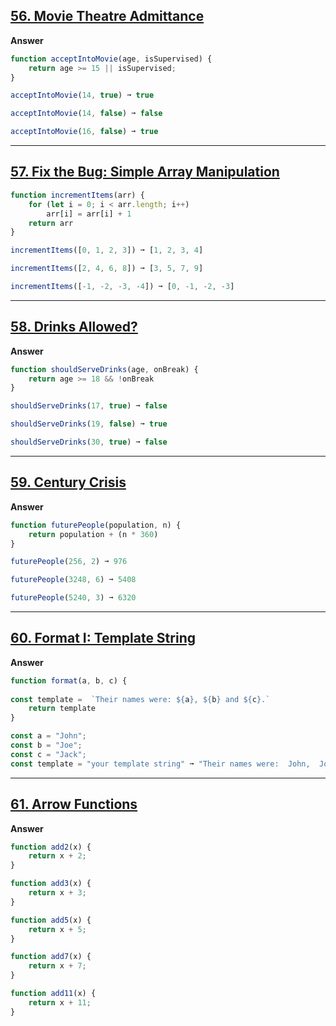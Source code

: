 ## [56. Movie Theatre Admittance](https://edabit.com/challenge/fP7gFvDaBymoZrXFx)

**Answer**

```js
function acceptIntoMovie(age, isSupervised) {
	return age >= 15 || isSupervised;
}

acceptIntoMovie(14, true) ➞ true

acceptIntoMovie(14, false) ➞ false

acceptIntoMovie(16, false) ➞ true

```
---

## [57. Fix the Bug: Simple Array Manipulation](https://edabit.com/challenge/jipHTDkabftop5irE)

```js
function incrementItems(arr) {
	for (let i = 0; i < arr.length; i++)
		arr[i] = arr[i] + 1
	return arr
}

incrementItems([0, 1, 2, 3]) ➞ [1, 2, 3, 4]

incrementItems([2, 4, 6, 8]) ➞ [3, 5, 7, 9]

incrementItems([-1, -2, -3, -4]) ➞ [0, -1, -2, -3]

```
---

## [58. Drinks Allowed?](https://edabit.com/challenge/PwpJNJiysvq3AuYJ8)

**Answer**

```js
function shouldServeDrinks(age, onBreak) {
	return age >= 18 && !onBreak
}

shouldServeDrinks(17, true) ➞ false

shouldServeDrinks(19, false) ➞ true

shouldServeDrinks(30, true) ➞ false

```
---

## [59. Century Crisis](https://edabit.com/challenge/DcmB9Ycm58FdkPe7k)

**Answer**

```js
function futurePeople(population, n) {
	return population + (n * 360) 
}

futurePeople(256, 2) ➞ 976

futurePeople(3248, 6) ➞ 5408

futurePeople(5240, 3) ➞ 6320

```
---

## [60. Format I: Template String](https://edabit.com/challenge/DCmM4Eo6GQfrJoKXc)

**Answer**

```js
function format(a, b, c) {
	
const template =  `Their names were: ${a}, ${b} and ${c}.`
	return template
}

const a = "John";
const b = "Joe";
const c = "Jack";
const template = "your template string" ➞ "Their names were:  John,  Joe  and  Jack."

```
---

## [61. Arrow Functions](https://edabit.com/challenge/qcw8QBqa4amN2x4q4)

**Answer**

```js
function add2(x) {
	return x + 2;
}

function add3(x) {
	return x + 3;
}

function add5(x) {
	return x + 5;
}

function add7(x) {
	return x + 7;
}

function add11(x) {
	return x + 11;
}

```
